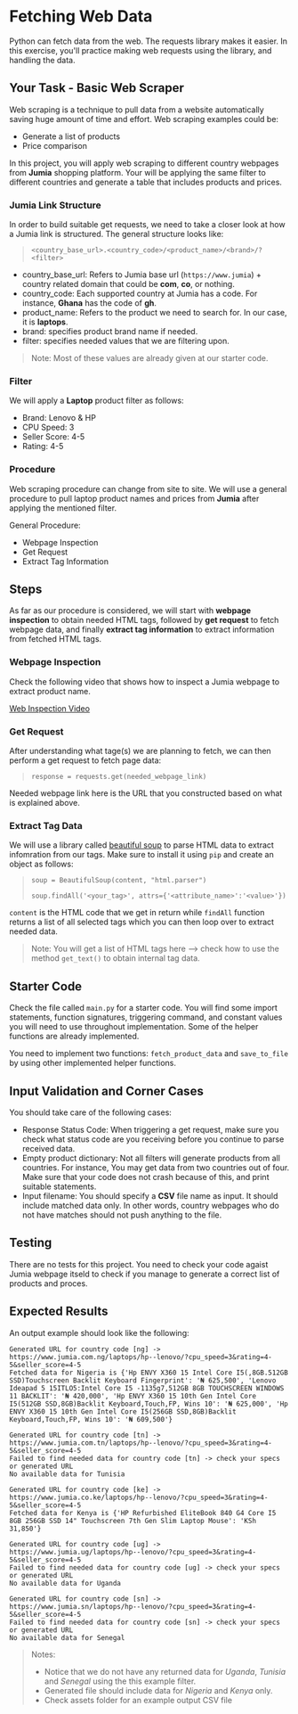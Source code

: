 # Fetching Web Data

Python can fetch data from the web. The requests library makes it easier. In
this exercise, you'll practice making web requests using the library, and
handling the data.

## Your Task - Basic Web Scraper

Web scraping is a technique to pull data from a website automatically saving huge amount of time and effort. Web scraping examples could be:

- Generate a list of products
- Price comparison

In this project, you will apply web scraping to different country webpages from **Jumia** shopping platform. Your will be applying the same filter to different countries and generate a table that includes products and prices.

### Jumia Link Structure

In order to build suitable get requests, we need to take a closer look at how a Jumia link is structured. The general structure looks like:

> `<country_base_url>.<country_code>/<product_name>/<brand>/?<filter>`

- country_base_url: Refers to Jumia base url (`https://www.jumia`) + country related domain that could be **com**, **co**, or nothing.
- country_code: Each supported country at Jumia has a code. For instance, **Ghana** has the code of **gh**.
- product_name: Refers to the product we need to search for. In our case, it is **laptops**.
- brand: specifies product brand name if needed.
- filter: specifies needed values that we are filtering upon.

> Note: Most of these values are already given at our starter code.

### Filter

We will apply a **Laptop** product filter as follows:

- Brand: Lenovo & HP
- CPU Speed: 3
- Seller Score: 4-5
- Rating: 4-5

### Procedure

Web scraping procedure can change from site to site. We will use a general procedure to pull laptop product names and prices from **Jumia** after applying the mentioned filter.

General Procedure:

- Webpage Inspection
- Get Request
- Extract Tag Information

## Steps

As far as our procedure is considered, we will start with **webpage inspection** to obtain needed HTML tags, followed by **get request** to fetch webpage data, and finally **extract tag information** to extract information from fetched HTML tags.

### Webpage Inspection

Check the following video that shows how to inspect a Jumia webpage to extract product name.

[Web Inspection Video](https://www.loom.com/embed/ba42ec6a776f49e592ec2ac1240a8c38)

### Get Request

After understanding what tage(s) we are planning to fetch, we can then perform a get request to fetch page data:

> `response = requests.get(needed_webpage_link)`

Needed webpage link here is the URL that you constructed based on what is explained above.

### Extract Tag Data

We will use a library called [beautiful soup](https://pypi.org/project/beautifulsoup4/) to parse HTML data to extract infomration from our tags. Make sure to install it using `pip` and create an object as follows:

> `soup = BeautifulSoup(content, "html.parser")`
>
> `soup.findAll('<your_tag>', attrs={'<attribute_name>':'<value>'})`

`content` is the HTML code that we get in return while `findAll` function returns a list of all selected tags which you can then loop over to extract needed data.

> Note: You will get a list of HTML tags here --> check how to use the method `get_text()` to obtain internal tag data.

## Starter Code

Check the file called `main.py` for a starter code. You will find some import statements, function signatures, triggering command, and constant values you will need to use throughout implementation. Some of the helper functions are already implemented.

You need to implement two functions: `fetch_product_data` and `save_to_file` by using other implemented helper functions.

## Input Validation and Corner Cases

You should take care of the following cases:

- Response Status Code: When triggering a get request, make sure you check what status code are you receiving before you continue to parse received data.
- Empty product dictionary: Not all filters will generate products from all countries. For instance, You may get data from two countries out of four. Make sure that your code does not crash because of this, and print suitable statements.
- Input filename: You should specify a **CSV** file name as input. It should include matched data only. In other words, country webpages who do not have matches should not push anything to the file.

## Testing

There are no tests for this project. You need to check your code agaist Jumia webpage itseld to check if you manage to generate a correct list of products and proces.

## Expected Results

An output example should look like the following:

```
Generated URL for country code [ng] -> https://www.jumia.com.ng/laptops/hp--lenovo/?cpu_speed=3&rating=4-5&seller_score=4-5
Fetched data for Nigeria is {'Hp ENVY X360 15 Intel Core I5(,8GB.512GB SSD)Touchscreen Backlit Keyboard Fingerprint': '₦ 625,500', 'Lenovo Ideapad 5 15ITLO5:Intel Core I5 -1135g7,512GB 8GB TOUCHSCREEN WINDOWS 11 BACKLIT': '₦ 420,000', 'Hp ENVY X360 15 10th Gen Intel Core I5(512GB SSD,8GB)Backlit Keyboard,Touch,FP, Wins 10': '₦ 625,000', 'Hp ENVY X360 15 10th Gen Intel Core I5(256GB SSD,8GB)Backlit Keyboard,Touch,FP, Wins 10': '₦ 609,500'}

Generated URL for country code [tn] -> https://www.jumia.com.tn/laptops/hp--lenovo/?cpu_speed=3&rating=4-5&seller_score=4-5
Failed to find needed data for country code [tn] -> check your specs or generated URL
No available data for Tunisia

Generated URL for country code [ke] -> https://www.jumia.co.ke/laptops/hp--lenovo/?cpu_speed=3&rating=4-5&seller_score=4-5
Fetched data for Kenya is {'HP Refurbished EliteBook 840 G4 Core I5 8GB 256GB SSD 14" Touchscreen 7th Gen Slim Laptop Mouse': 'KSh 31,850'}

Generated URL for country code [ug] -> https://www.jumia.ug/laptops/hp--lenovo/?cpu_speed=3&rating=4-5&seller_score=4-5
Failed to find needed data for country code [ug] -> check your specs or generated URL
No available data for Uganda

Generated URL for country code [sn] -> https://www.jumia.sn/laptops/hp--lenovo/?cpu_speed=3&rating=4-5&seller_score=4-5
Failed to find needed data for country code [sn] -> check your specs or generated URL
No available data for Senegal
```

> Notes:
>
> - Notice that we do not have any returned data for _Uganda_, _Tunisia_ and _Senegal_ using the this example filter.
> - Generated file should include data for _Nigeria_ and _Kenya_ only.
> - Check assets folder for an example output CSV file